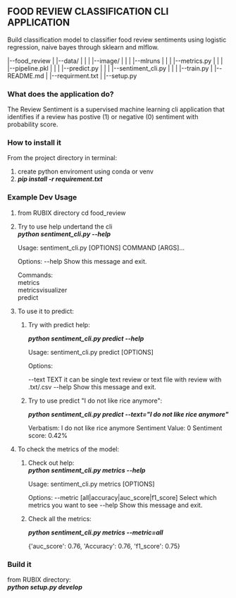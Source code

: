 FOOD REVIEW CLASSIFICATION CLI APPLICATION
---
Build classification model to classifier food review sentiments using logistic regression, naive bayes through sklearn and mlflow.  


 |--food_review
 |    |--data/
 |    |
 |    |--image/
 |    |
 |    |--mlruns
 |    |
 |    |--metrics.py
 |    |
 |    |--pipeline.pkl
 |    |
 |    |--predict.py
 |    |
 |    |--sentiment_cli.py
 |    |
 |    |--train.py
 |
 |--README.md
 |
 |--requirment.txt
 |
 |--setup.py




### What does the application do?
The Review Sentiment is a supervised machine learning cli application that identifies if a review has postive (1) or negative (0) sentiment with probability score.

### How to install it
From the project directory in terminal:  
1. create python enviroment using conda or venv
2. ***pip install -r requirement.txt***

### Example Dev Usage
1. from RUBIX directory cd food_review
2. Try to use help undertand the cli  
   ***python sentiment_cli.py --help***
   
   Usage: sentiment_cli.py [OPTIONS] COMMAND [ARGS]...

   Options:
      --help  Show this message and exit.

   Commands:  
     metrics  
     metricsvisualizer  
     predict  
     
3. To use it to predict: 
    1. Try with predict help:  
    
        ***python sentiment_cli.py  predict --help***
        
        Usage: sentiment_cli.py predict [OPTIONS]

       Options:
       
       --text TEXT  it can be single text review or text file with review with
               .txt/.csv
       --help       Show this message and exit.
       
    2.  Try to use predict "I do not like rice anymore":  
    
          ***python sentiment_cli.py predict --text="I do not like rice anymore"***
          
          Verbatism: I do not like rice anymore
          Sentiment Value: 0
          Sentiment score: 0.42%
          
4. To check the metrics of the model:
   1. Check out help:  
      ***python sentiment_cli.py metrics --help***
      
      Usage: sentiment_cli.py metrics [OPTIONS]

       Options:
         --metric [all|accuracy|auc_score|f1_score]
                                  Select which metrics you want to see
         --help                          Show this message and exit.
   2. Check all the metrics: 
   
       ***python sentiment_cli.py metrics --metric=all***
       
       {'auc_score': 0.76, 'Accuracy': 0.76, 'f1_score': 0.75}

### Build it
from RUBIX directory:  
    ***python setup.py develop***
